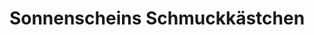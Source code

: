 ---
title: "Sonnenscheins Schmuckkästchen"
url: /uslar/sonnenscheins-schmuckkaestchen/
shop: Modehaus
---